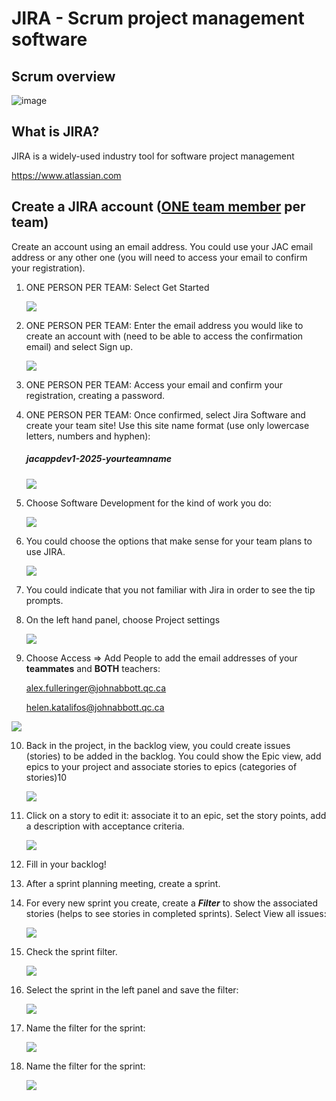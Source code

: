 # JIRA - Scrum project management software

## Scrum overview

![image](./Images/Scrum_cycle.png)



## What is JIRA?

JIRA is a widely-used industry tool for software project management

https://www.atlassian.com

## Create a JIRA account (<u>**ONE team member**</u> per team)

Create an account using an email address. You could use your JAC email address or any other one (you will need to access your email to confirm your registration).

1. ONE PERSON PER TEAM: Select Get Started
 
   ![](./Images/signUp.PNG)

2. ONE PERSON PER TEAM:  Enter the email address you would like to create an account with (need to be able to access the confirmation email) and select Sign up.

   ![](./Images/addEmail.PNG)

3. ONE PERSON PER TEAM: Access your email and confirm your registration, creating a password.

4. ONE PERSON PER TEAM: Once confirmed, select Jira Software and create your team site! Use this site name format (use only lowercase letters, numbers and hyphen):

   ##### **jacappdev1-2025-yourteamname**

   ![](./Images/teamName.PNG)
   
5. Choose Software Development for the kind of work you do:

   ![](./Images/softwareDev.PNG)

6. You could choose the options that make sense for your team plans to use JIRA.

    ![](./Images/Jira_Tasks.PNG)
   
7. You could indicate that you not familiar with Jira in order to see the tip prompts.
    
8. On the left hand panel, choose Project settings

    ![](./Images/JIRA_ProjectSettings.PNG)
    
9.  Choose Access => Add People to add the email addresses of your **teammates** and **BOTH** teachers:

    alex.fulleringer@johnabbott.qc.ca

    helen.katalifos@johnabbott.qc.ca

   ![](./Images/JIRA_addPeople.PNG)


10. Back in the project, in the backlog view, you could create issues (stories) to be added in the backlog. You could show the Epic view, add epics to your project and associate stories to epics (categories of stories)10

    ![](./Images/backlogView.PNG)

11. Click on a story to edit it: associate it to an epic, set the story points, add a description with acceptance criteria.

    ![](./Images/storyEdit.PNG)

    
12. Fill in your backlog!

13. After a sprint planning meeting, create a sprint.

14. For every new sprint you create, create a ***Filter*** to show the associated stories (helps to see stories in completed sprints). Select View all issues:

    ![](./Images/filter.PNG)
    

15. Check the sprint filter.

    ![](./Images/sprintFilter.PNG)

    
16. Select the sprint in the left panel and save the filter:

    ![](./Images/sprintFilterSave.PNG)

17. Name the filter for the sprint:

    ![](./Images/saveFilter.PNG)

18. Name the filter for the sprint:

    ![](./Images/saveFilter.PNG)

